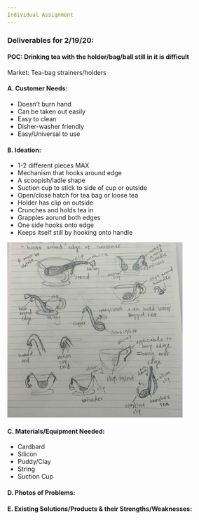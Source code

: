 ```yaml
---
Individual Assignment
---
```


### Deliverables for 2/19/20:

#### POC: Drinking tea with the holder/bag/ball still in it is difficult 
Market: Tea-bag strainers/holders


#### A. Customer Needs:
- Doesn’t burn hand
- Can be taken out easily
- Easy to clean
- Disher-washer friendly
- Easy/Universal to use




#### B. Ideation: 
- 1-2 different pieces MAX
- Mechanism that hooks around edge
- A scoopish/ladle shape 
- Suction cup to stick to side of cup or outside
- Open/close hatch for tea bag or loose tea
- Holder has clip on outside 
- Crunches and holds tea in
- Grapples aorund both edges 
- One side hooks onto edge
- Keeps itself still by hooking onto handle 

<img src = "/img/sketches.jpg" width = "400" height = "400">



#### C. Materials/Equipment Needed:
- Cardbard
- Silicon
- Puddy/Clay
- String
- Suction Cup



#### D. Photos of Problems:



#### E. Existing Solutions/Products & their Strengths/Weaknesses: 




